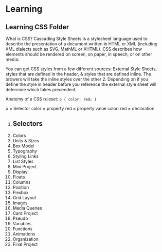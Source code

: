 # Learning

## Learning CSS Folder

What is CSS? Cascading Style Sheets is a stylesheet language used to describe the presentation of a document written in HTML or XML (including XML dialects such as SVG, MathML or XHTML). CSS describes how elements should be rendered on screen, on paper, in speech, or on other media.

You can get CSS styles from a few different sources: External Style Sheets, styles that are defined in the header, & styles that are defined inline.
The browers will take the inline styles over the other 2. Depending on if you define the style in header before you reference the external style sheet will determine which takes precendent.

Anatomy of a CSS ruleset:
`p {
color: red;
}`

p = Selector
color = property
red = property value
color: red = declaration

1. ## Selectors
2. Colors
3. Units & Sizes
4. Box Model
5. Typography
6. Styling Links
7. List Styles
8. Mini Project
9. Display
10. Floats
11. Columns
12. Position
13. Flexbox
14. Grid Layout
15. Images
16. Media Queries
17. Card Project
18. Pseudo
19. Variables
20. Functions
21. Animations
22. Organization
23. Final Project
